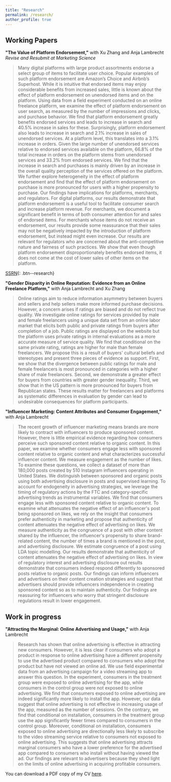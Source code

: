 ```yaml
---
title: "Research"
permalink: /research/
author_profile: true
---
```


## Working Papers

**"The Value of Platform Endorsement,"** with Xu Zhang and Anja Lambrecht  
*Revise and Resubmit at Marketing Science*

> Many digital platforms with large product assortments endorse a select group of items to facilitate user choice. Popular examples of such platform endorsement are Amazon’s Choice and Airbnb’s Superhost. While it is intuitive that endorsed items may enjoy considerable benefits from increased sales, little is known about the effect of platform endorsement on unendorsed items and on the platform. Using data from a field experiment conducted on an online freelance platform, we examine the effect of platform endorsement on user search, as measured by the number of impressions and clicks, and purchase behavior. We find that platform endorsement greatly benefits endorsed services and leads to increase in search and 40.5% increase in sales for these. Surprisingly, platform endorsement also leads to increase in search and 2.1% increase in sales of unendorsed services. At a platform level, this translates into a 3.1% increase in orders. Given the large number of unendorsed services relative to endorsed services available on the platform, 66.8% of the total increase in orders on the platform stems from unendorsed services and 33.2% from endorsed services. We find that the increase in search and purchases is mainly driven by an increase in the overall quality perception of the services offered on the platform. We further explore heterogeneity in the effect of platform endorsement and find that the effect of platform endorsement on purchase is more pronounced for users with a higher propensity to purchase. 
Our findings have implications for platforms, merchants, and regulators. For digital platforms, our results demonstrate that platform endorsement is a useful tool to facilitate consumer search and increase platform revenue. For merchants, we document a significant benefit in terms of both consumer attention for and sales of endorsed items. For merchants whose items do not receive an endorsement, our results provide some reassurance that their sales may not be negatively impacted by the introduction of platform endorsement, but instead might even increase. Our results are relevant for regulators who are concerned about the anti-competitive nature and fairness of such practices. We show that even though platform endorsement disproportionately benefits endorsed items, it does not come at the cost of lower sales of other items on the platform.

[SSRN](https://papers.ssrn.com/sol3/papers.cfm?abstract_id=4144605){: .btn--research}

**"Gender Disparity in Online Reputation: Evidence from an Online Freelance Platform,"** with Anja Lambrecht and Xu Zhang

> Online ratings aim to reduce information asymmetry between buyers and sellers and help sellers make more informed purchase decisions. However, a concern arises if ratings are biased and do not reflect true quality. We investigate online ratings for services provided by male and female freelancers using a unique data set from an online labor market that elicits both public and private ratings from buyers after completion of a job. Public ratings are displayed on the website but the platform uses private ratings in internal evaluations as a more accurate measure of service quality. We find that conditional on the same private rating, ratings are higher for male than female freelancers. We propose this is a result of buyers' cultural beliefs and stereotypes and present three pieces of evidence as support. First, we show that the divergence between public ratings for male and female freelancers is most pronounced in categories with a higher share of male freelancers. Second, we demonstrate a greater effect for buyers from countries with greater gender inequality. Third, we show that in the US pattern is more pronounced for buyers from Republican states.  These results matter for freelancers and platforms as systematic differences in evaluation by gender can lead to undesirable consequences for platform participants.

**"Influencer Marketing: Content Attributes and Consumer Engagement,"** with Anja Lambrecht  

> The recent growth of influencer marketing means brands are more likely to contract with influencers to produce sponsored content. However, there is little empirical evidence regarding how consumers perceive such sponsored content relative to organic content. In this paper, we examine whether consumers engage less with sponsored content relative to organic content and what characterizes successful influencer content. We measure engagement as the number of likes. To examine these questions, we collect a dataset of more than 180,000 posts created by 510 Instagram influencers operating in United States. We distinguish between sponsored and organic posts using both advertising disclosure in posts and supervised learning. To account for endogeneity in advertising strategies, we leverage the timing of regulatory actions by the FTC and category-specific advertising trends as instrumental variables. We find that consumers engage less with sponsored content relative to organic content. To examine what attenuates the negative effect of an influencer's post being sponsored on likes, we rely on the insight that consumers prefer authenticity in marketing and propose that authenticity of content attenuates the negative effect of advertising on likes. We measure authenticity as the congruence of a post with other content shared by the influencer, the influencer's propensity to share brand-related content, the number of times a brand is mentioned in the post, and advertising disclosure. We estimate congruence of a post using LDA topic modelling. Our results demonstrate that authenticity of content attenuates the negative effect of advertising on likes. In view of regulatory interest and advertising disclosure out results demonstrate that consumers indeed respond differently to sponsored posts relative to organic posts. Our findings can inform influencers and advertisers on their content creation strategies and suggest that advertisers should provide influencers independence in creating sponsored content so as to maintain authenticity. Our findings are reassuring for influencers who worry that stringent disclosure regulations result in lower engagement.

## Work in progress

**"Attracting the Marginal: Online Advertising and Usage,"** with Anja Lambrecht

> Research has shown that online advertising is effective in attracting new consumers. However, it is less clear if consumers who adopt a product in response to online advertising have a different propensity to use the advertised product compared to consumers who adopt the product but have not viewed an online ad. We use field experimental data from an advertising campaign for a video streaming app to answer this question. In the experiment, consumers in the treatment group were exposed to online advertising for the app, while consumers in the control group were not exposed to online advertising. We find that consumers exposed to online advertising are indeed significantly more likely to install the app. However, our data suggest that online advertising is not effective in increasing usage of the app, measured as the number of sessions. On the contrary, we find that conditional on installation, consumers in the treatment group use the app significantly fewer times compared to consumers in the control group. Moreover, conditional on installation, consumers exposed to online advertising are directionally less likely to subscribe to the video streaming service relative to consumers not exposed to online advertising. This suggests that online advertising attracts marginal consumers who have a lower preference for the advertised app compared to consumers who install without having viewed the ad. Our findings are relevant to advertisers because they shed light on the limits of online advertising in acquiring profitable consumers.

You can download a PDF copy of my CV [here](Mimansa_CV.pdf).

